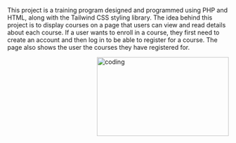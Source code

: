 This project is a training program designed and programmed using PHP and HTML, along with the Tailwind CSS styling library. The idea behind this project is to display courses on a page that users can view and read details about each course. If a user wants to enroll in a course, they first need to create an account and then log in to be able to register for a course. The page also shows the user the courses they have registered for.

<img align="right" alt="coding" width="300" height="180" style="border-radius:5;" src="[https://art.pixilart.com/sr2712ab0b35ecd.gif](https://raw.githubusercontent.com/MaruanBO/MaruanBO/master/assets/php.gif)https://raw.githubusercontent.com/MaruanBO/MaruanBO/master/assets/php.gif">
